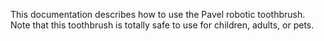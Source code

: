 This documentation describes how to use the Pavel robotic toothbrush.
Note that this toothbrush is totally safe to use for children, adults, or pets.